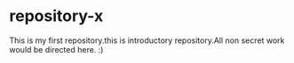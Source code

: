 # repository-x
This is my first repository.this is introductory repository.All non secret work would be directed here. :)
